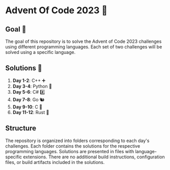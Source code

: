 # Advent Of Code 2023 🎄

## Goal 🎯
The goal of this repository is to solve the Advent of Code 2023 challenges using different programming languages. Each set of two challenges will be solved using a specific language.

## Solutions 🧩
1. **Day 1-2**: C++ ➕ 
2. **Day 3-4**: Python 🐍
3. **Day 5-6**: C# #️⃣ 
4. **Day 7-8**: Go 🐿️
5. **Day 9-10**: C 📖
6. **Day 11-12**: Rust 🦐

## Structure
The repository is organized into folders corresponding to each day's challenges. Each folder contains the solutions for the respective programming languages. Solutions are presented in files with language-specific extensions. There are no additional build instructions, configuration files, or build artifacts included in the solutions.
